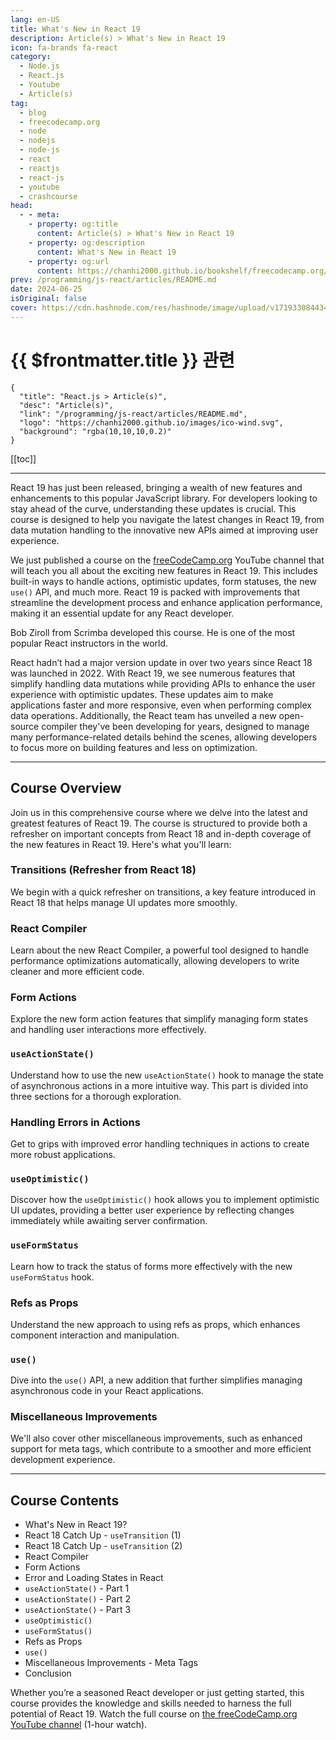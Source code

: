 ```yaml
---
lang: en-US
title: What's New in React 19
description: Article(s) > What's New in React 19
icon: fa-brands fa-react
category: 
  - Node.js
  - React.js
  - Youtube
  - Article(s)
tag: 
  - blog
  - freecodecamp.org
  - node
  - nodejs
  - node-js
  - react
  - reactjs
  - react-js
  - youtube
  - crashcourse
head:
  - - meta:
    - property: og:title
      content: Article(s) > What's New in React 19
    - property: og:description
      content: What's New in React 19
    - property: og:url
      content: https://chanhi2000.github.io/bookshelf/freecodecamp.org/whats-new-in-react-19.html
prev: /programming/js-react/articles/README.md
date: 2024-06-25
isOriginal: false
cover: https://cdn.hashnode.com/res/hashnode/image/upload/v1719330844344/800a24a8-98cd-4979-b062-9ff4cd1c35ad.jpeg
---
```


# {{ $frontmatter.title }} 관련

```component VPCard
{
  "title": "React.js > Article(s)",
  "desc": "Article(s)",
  "link": "/programming/js-react/articles/README.md",
  "logo": "https://chanhi2000.github.io/images/ico-wind.svg",
  "background": "rgba(10,10,10,0.2)"
}
```

[[toc]]

---

<SiteInfo
  name="What's New in React 19"
  desc="React 19 has just been released, bringing a wealth of new features and enhancements to this popular JavaScript library. For developers looking to stay ahead of the curve, understanding these updates is crucial. This course is designed to help you nav..."
  url="https://freecodecamp.org/news/whats-new-in-react-19/"
  logo="https://cdn.freecodecamp.org/universal/favicons/favicon.ico"
  preview="https://cdn.hashnode.com/res/hashnode/image/upload/v1719330844344/800a24a8-98cd-4979-b062-9ff4cd1c35ad.jpeg"/>

React 19 has just been released, bringing a wealth of new features and enhancements to this popular JavaScript library. For developers looking to stay ahead of the curve, understanding these updates is crucial. This course is designed to help you navigate the latest changes in React 19, from data mutation handling to the innovative new APIs aimed at improving user experience.

We just published a course on the [<FontIcon icon="fa-brands fa-free-code-camp"/>freeCodeCamp.org](http://freeCodeCamp.org) YouTube channel that will teach you all about the exciting new features in React 19. This includes built-in ways to handle actions, optimistic updates, form statuses, the new `use()` API, and much more. React 19 is packed with improvements that streamline the development process and enhance application performance, making it an essential update for any React developer.

Bob Ziroll from Scrimba developed this course. He is one of the most popular React instructors in the world.

React hadn’t had a major version update in over two years since React 18 was launched in 2022. With React 19, we see numerous features that simplify handling data mutations while providing APIs to enhance the user experience with optimistic updates. These updates aim to make applications faster and more responsive, even when performing complex data operations. Additionally, the React team has unveiled a new open-source compiler they've been developing for years, designed to manage many performance-related details behind the scenes, allowing developers to focus more on building features and less on optimization.

---

## Course Overview

Join us in this comprehensive course where we delve into the latest and greatest features of React 19. The course is structured to provide both a refresher on important concepts from React 18 and in-depth coverage of the new features in React 19. Here's what you'll learn:

### Transitions (Refresher from React 18)

We begin with a quick refresher on transitions, a key feature introduced in React 18 that helps manage UI updates more smoothly.

### React Compiler

Learn about the new React Compiler, a powerful tool designed to handle performance optimizations automatically, allowing developers to write cleaner and more efficient code.

### Form Actions

Explore the new form action features that simplify managing form states and handling user interactions more effectively.

### `useActionState()`

Understand how to use the new `useActionState()` hook to manage the state of asynchronous actions in a more intuitive way. This part is divided into three sections for a thorough exploration.

### Handling Errors in Actions

Get to grips with improved error handling techniques in actions to create more robust applications.

### `useOptimistic()`

Discover how the `useOptimistic()` hook allows you to implement optimistic UI updates, providing a better user experience by reflecting changes immediately while awaiting server confirmation.

### `useFormStatus`

Learn how to track the status of forms more effectively with the new `useFormStatus` hook.

### Refs as Props

Understand the new approach to using refs as props, which enhances component interaction and manipulation.

### `use()`

Dive into the `use()` API, a new addition that further simplifies managing asynchronous code in your React applications.

### Miscellaneous Improvements

We'll also cover other miscellaneous improvements, such as enhanced support for meta tags, which contribute to a smoother and more efficient development experience.

---

## Course Contents

- What's New in React 19?
- React 18 Catch Up - `useTransition` (1)
- React 18 Catch Up - `useTransition` (2)
- React Compiler
- Form Actions
- Error and Loading States in React
- `useActionState()` - Part 1
- `useActionState()` - Part 2
- `useActionState()` - Part 3
- `useOptimistic()`
- `useFormStatus()`
- Refs as Props
- `use()`
- Miscellaneous Improvements - Meta Tags
- Conclusion

Whether you’re a seasoned React developer or just getting started, this course provides the knowledge and skills needed to harness the full potential of React 19. Watch the full course on [<FontIcon icon="fa-brands fa-youtube"/>the freeCodeCamp.org YouTube channel](https://youtu.be/81uAxzeyL2I) (1-hour watch).

<VidStack src="youtube/81uAxzeyL2I" />


